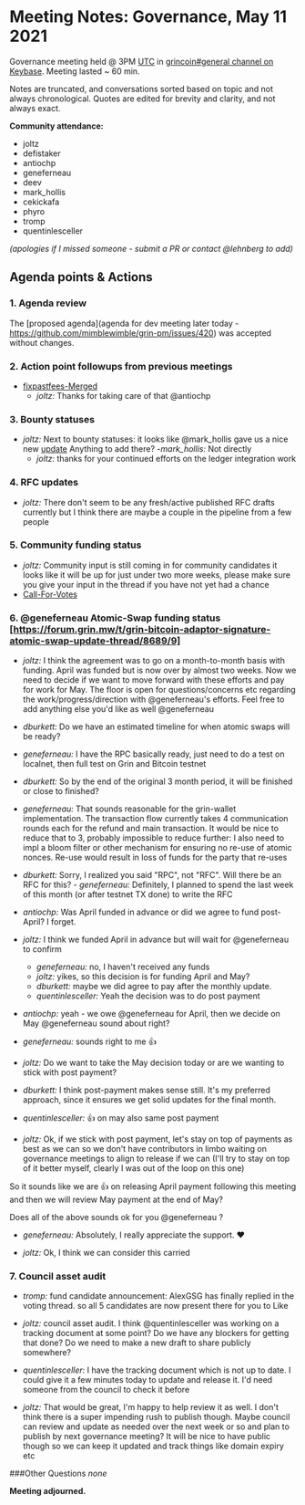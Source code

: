 # Meeting Notes: Governance, May 11 2021

Governance meeting held @ 3PM [UTC](http://www.timebie.com/std/utc.php) in [grincoin#general channel on Keybase](https://keybase.io/team/grincoin). Meeting lasted ~ 60 min.

Notes are truncated, and conversations sorted based on topic and not always chronological. Quotes are edited for brevity and clarity, and not always exact.

**Community attendance:**
- joltz
- defistaker
- antiochp
- geneferneau
- deev
- mark_hollis
- cekickafa
- phyro
- tromp
- quentinlesceller




_(apologies if I missed someone - submit a PR or contact @lehnberg to add)_



## Agenda points & Actions
### 1. Agenda review
The [proposed agenda](agenda for dev meeting later today - https://github.com/mimblewimble/grin-pm/issues/420) was accepted without changes.


### 2. Action point followups from previous meetings
- [fixpastfees-Merged](https://github.com/mimblewimble/grin-rfcs/pull/77)
  - _joltz:_ Thanks for taking care of that @antiochp


### 3. Bounty statuses
- _joltz:_ Next to bounty statuses: it looks like @mark_hollis gave us a nice new [update](https://forum.grin.mw/t/grin-ledger-hardware-wallet-progress-thread-by-markhollis/8670/10) Anything to add there?
 -_mark_hollis:_ Not directly
  - _joltz:_ thanks for your continued efforts on the ledger integration work


### 4. RFC updates
- _joltz:_ There don't seem to be any fresh/active published RFC drafts currently but I think there are maybe a couple in the pipeline from a few people

### 5. Community funding status

- _joltz:_ Community input is still coming in for community candidates it looks like it will be up for just under two more weeks, please make sure you give your input in the thread if you have not yet had a chance
- [Call-For-Votes](https://forum.grin.mw/t/call-for-grin-community-candidates-for-additional-fund-granting-control/8521/4)

### 6. @geneferneau Atomic-Swap funding status [https://forum.grin.mw/t/grin-bitcoin-adaptor-signature-atomic-swap-update-thread/8689/9]

- _joltz:_ I think the agreement was to go on a month-to-month basis with funding. April was funded but is now over by almost two weeks. Now we need to decide if we want to move forward with these efforts and pay for work for May. The floor is open for questions/concerns etc regarding the work/progress/direction with @geneferneau's efforts. Feel free to add anything else you'd like as well @geneferneau
 - _dburkett:_ Do we have an estimated timeline for when atomic swaps will be ready?
  - _geneferneau:_ I have the RPC basically ready, just need to do a test on localnet, then full test on Grin and Bitcoin testnet
 - _dburkett:_ So by the end of the original 3 month period, it will be finished or close to finished?
  - _geneferneau:_ That sounds reasonable for the grin-wallet implementation. The transaction flow currently takes 4 communication rounds each for the refund and main transaction. It would be nice to reduce that to 3, probably impossible to reduce further: I also need to impl a bloom filter or other mechanism for ensuring no re-use of atomic nonces. Re-use would result in loss of funds for the party that re-uses
   - _dburkett:_ Sorry, I realized you said "RPC", not "RFC". Will there be an RFC for this?
    - _geneferneau:_ Definitely, I planned to spend the last week of this month (or after testnet TX done) to write the RFC

- _antiochp:_ Was April funded in advance or did we agree to fund post-April? I forget.
 - _joltz:_ I think we funded April in advance but will wait for @geneferneau to confirm
    - _geneferneau:_ no, I haven't received any funds
    - _joltz:_ yikes, so this decision is for funding April and May?
     - _dburkett:_ maybe we did agree to pay after the monthly update.
     - _quentinlesceller:_ Yeah the decision was to do post payment
  - _antiochp:_ yeah - we owe @geneferneau for April, then we decide on May @geneferneau sound about right?
   - _geneferneau:_ sounds right to me 👍

 - _joltz:_ Do we want to take the May decision today or are we wanting to stick with post payment?
  - _dburkett:_ I think post-payment makes sense still. It's my preferred approach, since it ensures we get solid updates for the final month.
  - _quentinlesceller:_ 👍 on may also same post payment

- _joltz:_ Ok, if we stick with post payment, let's stay on top of payments as best as we can so we don't have contributors in limbo waiting on governance meetings to align to release if we can (I'll try to stay on top of it better myself, clearly I was out of the loop on this one)

 So it sounds like we are 👍 on releasing April payment following this meeting and then we will review May payment at the end of May?

 Does all of the above sounds ok for you @geneferneau ?
  - _geneferneau:_ Absolutely, I really appreciate the support. ❤️

- _joltz:_ Ok, I think we can consider this carried

### 7. Council asset audit
- _tromp:_ fund candidate announcement: AlexGSG has finally replied in the voting thread. so all 5 candidates are now present there for you to Like

- _joltz:_ council asset audit. I think @quentinlesceller was working on a tracking document at some point? Do we have any blockers for getting that done? Do we need to make a new draft to share publicly somewhere?
 - _quentinlesceller:_ I have the tracking document which is not up to date. I could give it a few minutes today to update and release it. I'd need someone from the council to check it before
 - _joltz:_ That would be great, I'm happy to help review it as well. I don't think there is a super impending rush to publish though. Maybe council can review and update as needed over the next week or so and plan to publish by next governance meeting? It will be nice to have public though so we can keep it updated and track things like domain expiry etc

###Other Questions
_none_

**Meeting adjourned.**
